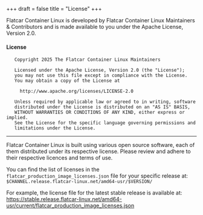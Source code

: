 +++
draft = false
title = "License"
+++

Flatcar Container Linux is developed by Flatcar Container Linux Maintainers & Contributors and is made available to you under the Apache License, Version 2.0.

#### License

```
   Copyright 2025 The Flatcar Container Linux Maintainers

   Licensed under the Apache License, Version 2.0 (the "License");
   you may not use this file except in compliance with the License.
   You may obtain a copy of the License at

     http://www.apache.org/licenses/LICENSE-2.0

   Unless required by applicable law or agreed to in writing, software
   distributed under the License is distributed on an "AS IS" BASIS,
   WITHOUT WARRANTIES OR CONDITIONS OF ANY KIND, either express or implied.
   See the License for the specific language governing permissions and
   limitations under the License.
```

---

Flatcar Container Linux is built using various open source software, each of them distributed under its respective license. Please review and adhere to their respective licences and terms of use.

You can find the list of licenses in the `flatcar_production_image_licenses.json` file for your specific release at: `$CHANNEL.release.flatcar-linux.net/amd64-usr/$VERSION/`

For example, the license file for the latest stable release is available at: https://stable.release.flatcar-linux.net/amd64-usr/current/flatcar_production_image_licenses.json

